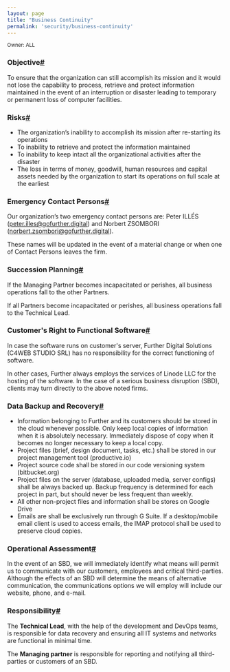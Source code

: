 ```yaml
---
layout: page
title: "Business Continuity"
permalink: 'security/business-continuity'
---
```

<small class="owner">Owner: ALL</small>

### Objective[#](#business-continuity-objective)
To ensure that the organization can still accomplish its mission and it would not lose the capability to process, retrieve and protect information maintained in the event of an interruption or disaster leading to temporary or permanent loss of computer facilities.

### Risks[#](#business-continuity-risks)
- The organization’s inability to accomplish its mission after re-starting its operations
- To inability to retrieve and protect the information maintained
- To inability to keep intact all the organizational activities after the disaster
- The loss in terms of money, goodwill, human resources and capital assets needed by the organization to start its operations on full scale at the earliest

### Emergency Contact Persons[#](#business-continuity-emergency-contact)
Our organization’s two emergency contact persons are: Peter ILLÉS (peter.illes@gofurther.digital) and Norbert ZSOMBORI (norbert.zsombori@gofurther.digital).

These names will be updated in the event of a material change or when one of Contact Persons leaves the firm.

### Succession Planning[#](#business-continuity-succession-planning)
If the Managing Partner becomes incapacitated or perishes, all business operations fall to the other Partners.

If all Partners become incapacitated or perishes, all business operations fall to the Technical Lead.

### Customer's Right to Functional Software[#](#business-continuity-functional-software)
In case the software runs on customer's server, Further Digital Solutions (C4WEB STUDIO SRL) has no responsibility for the correct functioning of software.

In other cases, Further always employs the services of Linode LLC for the hosting of the software. In the case of a serious business disruption (SBD), clients may turn directly to the above noted firms.

  
### Data Backup and Recovery[#](#business-continuity-data-backup-recovery)
- Information belonging to Further and its customers should be stored in the cloud whenever possible. Only keep local copies of information when it is absolutely necessary. Immediately dispose of copy when it becomes no longer necessary to keep a local copy.
- Project files (brief, design document, tasks, etc.) shall be stored in our project management tool (productive.io)
- Project source code shall be stored in our code versioning system (bitbucket.org)
- Project files on the server (database, uploaded media, server configs) shall be always backed up. Backup frequency is determined for each project in part, but should never be less frequent than weekly.
- All other non-project files and information shall be stores on Google Drive
- Emails are shall be exclusively run through G Suite. If a desktop/mobile email client is used to access emails, the IMAP protocol shall be used to preserve cloud copies.

### Operational Assessment[#](#business-continuity-operational-assessment)
In the event of an SBD, we will immediately identify what means will permit us to communicate with our customers, employees and critical third-parties. Although the effects of an SBD will determine the means of alternative communication, the communications options we will employ will include our website, phone, and e-mail.


### Responsibility[#](#business-continuity-responsibility)
The __Technical Lead__, with the help of the development and DevOps teams, is responsible for data recovery and ensuring all IT systems and networks are functional in minimal time.

The __Managing partner__ is responsible for reporting and notifying all third-parties or customers of an SBD.